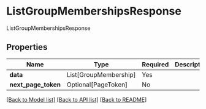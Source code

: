 # ListGroupMembershipsResponse

ListGroupMembershipsResponse

## Properties
| Name | Type | Required | Description |
| ------------ | ------------- | ------------- | ------------- |
**data** | List[GroupMembership] | Yes |  |
**next_page_token** | Optional[PageToken] | No |  |


[[Back to Model list]](../../README.md#documentation-for-models) [[Back to API list]](../../README.md#documentation-for-api-endpoints) [[Back to README]](../../README.md)
